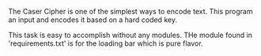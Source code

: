 The Caser Cipher is one of the simplest ways to encode text. This program an input and encodes it based on a hard coded key. 

This task is easy to accomplish without any modules. THe module found in 'requirements.txt' is for the loading bar which is pure flavor.  
